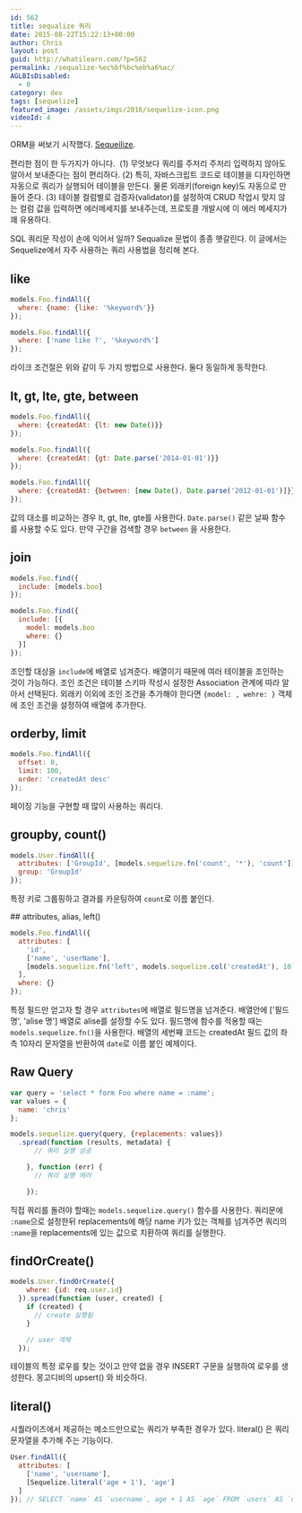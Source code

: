 ```yaml
---
id: 562
title: sequalize 쿼리
date: 2015-08-22T15:22:13+00:00
author: Chris
layout: post
guid: http://whatilearn.com/?p=562
permalink: /sequalize-%ec%bf%bc%eb%a6%ac/
AGLBIsDisabled:
  - 0
category: dev
tags: [sequelize]
featured_image: /assets/imgs/2016/sequelize-icon.png
videoId: 4
---
```

ORM을 써보기 시작했다. <a href="http://sequelize.readthedocs.org/en/latest/">Sequeilize</a>.

편리한 점이 한 두가지가 아니다.  (1) 무엇보다 쿼리를 주저리 주저리 입력하지 않아도 알아서 보내준다는 점이 편리하다. (2) 특히, 자바스크립트 코드로 테이블을 디자인하면 자동으로 쿼리가 실행되어 테이블을 만든다. 물론 외래키(foreign key)도 자동으로 만들어 준다. (3) 테이블 컬럼별로 검증자(validator)를 설정하여 CRUD 작업시 맞지 않는 컬럼 값을 입력하면 에러메세지를 보내주는데, 프로토콜 개발시에 이 에러 메세지가 꽤 유용하다.

SQL 쿼리문 작성이 손에 익어서 일까? Sequalize 문법이 종종 햇갈린다. 이 글에서는 Sequelize에서 자주 사용하는 쿼리 사용법을 정리해 본다.

## like

```javascript
models.Foo.findAll({
  where: {name: {like: '%keyword%'}}
});

models.Foo.findAll({
  where: ['name like ?', '%keyword%']
});
```

라이크 조건절은 위와 같이 두 가지 방법으로 사용한다. 둘다 동일하게 동작한다.


## lt, gt, lte, gte, between

```javascript
models.Foo.findAll({
  where: {createdAt: {lt: new Date()}}
});

models.Foo.findAll({
  where: {createdAt: {gt: Date.parse('2014-01-01')}}
});

models.Foo.findAll({
  where: {createdAt: {between: [new Date(), Date.parse('2012-01-01')]}}
});
```
값의 대소를 비교하는 경우 lt, gt, lte, gte를 사용한다. `Date.parse()` 같은 날짜 함수를 사용할 수도 있다. 만약 구간을 검색할 경우 `between` 을 사용한다.


## join

```javascript
models.Foo.find({
  include: [models.boo]
});

models.Foo.find({
  include: [{
    model: models.boo
    where: {}
  }]
});
```

조인할 대상을 `include`에 배열로 넘겨준다. 배열이기 때문에 여러 테이블을 조인하는 것이 가능하다. 조인 조건은 테이블 스키마 작성시 설정한 Association 관계에 따라 알아서 선택된다. 외래키 이외에 조인 조건을 추가해야 한다면 `{model: , wehre: }` 객체에 조인 조건을 설정하여 배열에 추가한다.


## orderby, limit

```javascript
models.Foo.findAll({
  offset: 0,
  limit: 100,
  order: 'createdAt desc'
});
```
페이징 기능을 구현할 때 많이 사용하는 쿼리다.


## groupby, count()

```javascript
models.User.findAll({
  attributes: ['GroupId', [models.sequelize.fn('count', '*'), 'count']],
  group: 'GroupId'
});
```
특정 키로 그룹핑하고 결과를 카운팅하여 `count`로 이름 붙인다.

## attributes, alias, left()
```javascript
models.Foo.findAll({
  attributes: [
    'id',
    ['name', 'userName'],
    [models.sequelize.fn('left', models.sequelize.col('createdAt'), 10), 'date']
  ],
  where: {}
});
```

특정 필드만 얻고자 할 경우 `attributes`에 배열로 필드명을 넘겨준다. 배열안에 ['필드명', 'alise 명'] 배열로 alise를 설정할 수도 있다. 필드명에 함수를 적용할 때는 `models.sequelize.fn()`을 사용한다. 배열의 세번째 코드는 createdAt 필드 값의 좌측 10자리 문자열을 반환하여 `date`로 이름 붙인 예제이다.

## Raw Query

```javascript
var query = 'select * form Foo where name = :name';
var values = {
  name: 'chris'
};

models.sequelize.query(query, {replacements: values})
  .spread(function (results, metadata) {
      // 쿼리 실행 성공

    }, function (err) {
      // 쿼리 실행 에러

    });
```

직접 쿼리를 돌려야 할때는 `models.sequelize.query()` 함수를 사용한다. 쿼리문에 `:name`으로 설정한뒤 replacements에 해당 name 키가 있는 객체를 넘겨주면 쿼리의 `:name`을 replacements에 있는 값으로 치환하여 쿼리를 실행한다.

## findOrCreate()

```javascript
models.User.findOrCreate({
    where: {id: req.user.id}
  }).spread(function (user, created) {
    if (created) {
      // create 실행됨
    }

    // user 객체
  });
```

테이블의 특정 로우를 찾는 것이고 만약 없을 경우 INSERT 구문을 실행하여 로우를 생성한다. 몽고디비의 upsert() 와 비슷하다.

## literal()

시퀄라이즈에서 제공하는 메소드만으로는 쿼리가 부족한 경우가 있다.
literal() 은 쿼리 문자열을 추가해 주는 기능이다.

```javascript
User.findAll({
  attributes: [
    ['name', 'username'],
    [Sequelize.literal('age + 1'), 'age']
  ]
}); // SELECT `name` AS `username`, age + 1 AS `age` FROM `users` AS `user`
```

